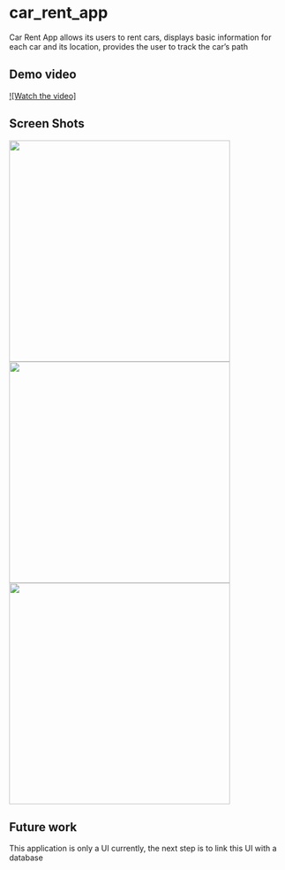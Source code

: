 # car_rent_app 

Car Rent App allows its users to rent cars, displays basic information for each car and its location, provides the user to track the car’s path

## Demo video
[![Watch the video]](https://drive.google.com/file/d/19sOiazSm1p7go5MQTJwkdsWm1tY4QOlG/view?usp=drive_link)

## Screen Shots

<img src="https://github.com/amlmousa123/car_rent_app/assets/104324924/42a7457e-cfb7-4cff-8eba-32aa2e0cd604" width="400">

<img src="https://github.com/amlmousa123/car_rent_app/assets/104324924/ac74ba7a-dd6c-40fb-9e55-5dd3dcd82efa" width="400">

<img src="https://github.com/amlmousa123/car_rent_app/assets/104324924/0642aaec-fcf0-4edf-9133-ae647caddeda" width="400">

## Future work
This application is only a UI currently, the next step is to link this UI with a database 
